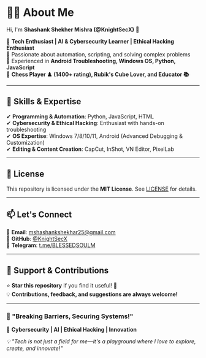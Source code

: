 # 👨‍💻 About Me  

Hi, I'm **Shashank Shekher Mishra (@KnightSecX)** 👋  

🔹 **Tech Enthusiast | AI & Cybersecurity Learner | Ethical Hacking Enthusiast**  
🔹 Passionate about automation, scripting, and solving complex problems  
🔹 Experienced in **Android Troubleshooting, Windows OS, Python, JavaScript**  
🔹 **Chess Player ♟️ (1400+ rating), Rubik's Cube Lover, and Educator 📚**  

---

## 🚀 Skills & Expertise  

✔ **Programming & Automation**: Python, JavaScript, HTML  
✔ **Cybersecurity & Ethical Hacking**: Enthusiast with hands-on troubleshooting  
✔ **OS Expertise**: Windows 7/8/10/11, Android (Advanced Debugging & Customization)  
✔ **Editing & Content Creation**: CapCut, InShot, VN Editor, PixelLab  

---

## 📜 License  

This repository is licensed under the **MIT License**. See [LICENSE](https://github.com/KnightSecX/Template-Repo) for details.  

---

## 📫 Let's Connect  

📧 **Email**: mshashankshekhar25@gmail.com  
📌 **GitHub**: [@KnightSecX](https://github.com/KnightSecX)  
📢 **Telegram**: [t.me/BLESSEDSOULM](https://t.me/BLESSEDSOULM)  

---

## 💖 Support & Contributions  

⭐ **Star this repository** if you find it useful! 🚀  
💡 **Contributions, feedback, and suggestions are always welcome!**  

---

### **🚀 "Breaking Barriers, Securing Systems!"**  
🔹 **Cybersecurity | AI | Ethical Hacking | Innovation**  

_💡 "Tech is not just a field for me—it's a playground where I love to explore, create, and innovate!"_
